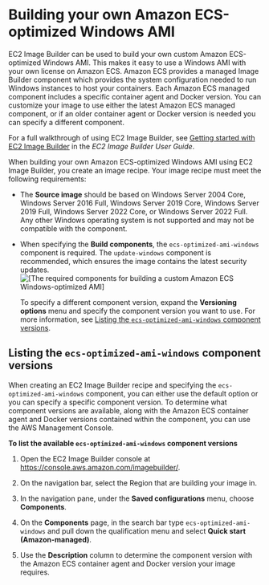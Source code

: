 # Building your own Amazon ECS\-optimized Windows AMI<a name="windows-custom-ami"></a>

EC2 Image Builder can be used to build your own custom Amazon ECS\-optimized Windows AMI\. This makes it easy to use a Windows AMI with your own license on Amazon ECS\. Amazon ECS provides a managed Image Builder component which provides the system configuration needed to run Windows instances to host your containers\. Each Amazon ECS managed component includes a specific container agent and Docker version\. You can customize your image to use either the latest Amazon ECS managed component, or if an older container agent or Docker version is needed you can specify a different component\.

For a full walkthrough of using EC2 Image Builder, see [Getting started with EC2 Image Builder](https://docs.aws.amazon.com/imagebuilder/latest/userguide/getting-started-image-builder.html) in the *EC2 Image Builder User Guide*\.

When building your own Amazon ECS\-optimized Windows AMI using EC2 Image Builder, you create an image recipe\. Your image recipe must meet the following requirements:
+ The **Source image** should be based on Windows Server 2004 Core, Windows Server 2016 Full, Windows Server 2019 Core, Windows Server 2019 Full, Windows Server 2022 Core, or Windows Server 2022 Full\. Any other Windows operating system is not supported and may not be compatible with the component\.
+ When specifying the **Build components**, the `ecs-optimized-ami-windows` component is required\. The `update-windows` component is recommended, which ensures the image contains the latest security updates\.  
![\[The required components for building a custom Amazon ECS Windows-optimized AMI\]](http://docs.aws.amazon.com/AmazonECS/latest/developerguide/images/ecs-windows-custom-ami-component.png)

  To specify a different component version, expand the **Versioning options** menu and specify the component version you want to use\. For more information, see [Listing the `ecs-optimized-ami-windows` component versions](#windows-component-list)\.

## Listing the `ecs-optimized-ami-windows` component versions<a name="windows-component-list"></a>

When creating an EC2 Image Builder recipe and specifying the `ecs-optimized-ami-windows` component, you can either use the default option or you can specify a specific component version\. To determine what component versions are available, along with the Amazon ECS container agent and Docker versions contained within the component, you can use the AWS Management Console\.

**To list the available `ecs-optimized-ami-windows` component versions**

1. Open the EC2 Image Builder console at [https://console\.aws\.amazon\.com/imagebuilder/](https://console.aws.amazon.com/imagebuilder/)\.

1. On the navigation bar, select the Region that are building your image in\.

1. In the navigation pane, under the **Saved configurations** menu, choose **Components**\.

1. On the **Components** page, in the search bar type `ecs-optimized-ami-windows` and pull down the qualification menu and select **Quick start \(Amazon\-managed\)**\.

1. Use the **Description** column to determine the component version with the Amazon ECS container agent and Docker version your image requires\.